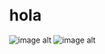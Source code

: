 # hola



![image alt](https://github.com/user-attachments/assets/21c08bab-8ada-4dc4-9a90-1bfefd9d4618)
![image alt](https://github.com/user-attachments/assets/21c08bab-8ada-4dc4-9a90-1bfefd9d4618)
